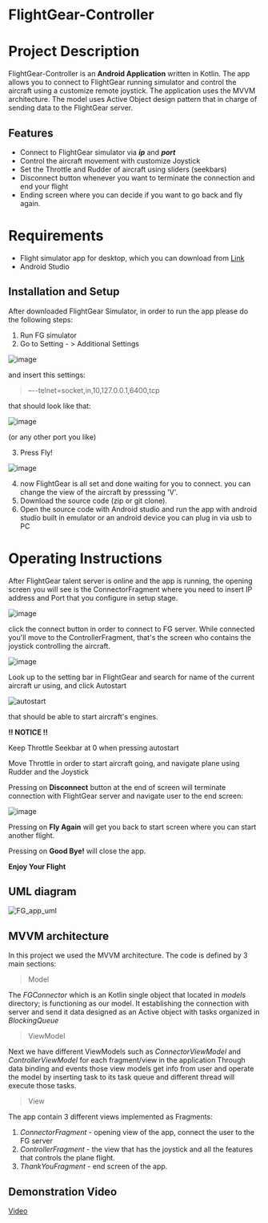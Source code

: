 #  FlightGear-Controller



# Project Description

FlightGear-Controller is an **Android Application** written in Kotlin.
The app allows you to connect to FlightGear running simulator and control the aircraft
using a customize remote joystick.
The application uses the MVVM architecture.
The model uses Active Object design pattern that in charge of sending data 
to the FlightGear server.

## Features

* Connect to FlightGear simulator via ***ip*** and ***port***
* Control the aircraft movement with customize Joystick
* Set the Throttle and Rudder of aircraft using sliders (seekbars)
* Disconnect button whenever you want to terminate the connection and end your flight
* Ending screen where you can decide if you want to go back and fly again.




# Requirements

* Flight simulator app for desktop, which you can download from  [Link](https://www.flightgear.org/download/)
* Android Studio

##  Installation and Setup

After downloaded FlightGear Simulator, in order to run the app please do the following steps:

1.  Run FG simulator
2.  Go to Setting - > Additional Settings 


 ![image](https://user-images.githubusercontent.com/64739791/123251799-46363b00-d4f4-11eb-86db-dfc03d995769.png)

  and insert this settings:
  

> –--telnet=socket,in,10,127.0.0.1,6400,tcp

that should look like that:


![image](https://user-images.githubusercontent.com/64739791/123252020-7a116080-d4f4-11eb-88a9-64cbb165ff9d.png)


(or any other port you like)

3.  Press Fly!  
  
 ![image](https://user-images.githubusercontent.com/64739791/123252092-93b2a800-d4f4-11eb-9f6d-7b33a1a63034.png)


4. now FlightGear is all set and done waiting for you to connect.
you can change the view of the aircraft by presssing 'V'.
5. Download the source code (zip or git clone).
6. Open the source code with Android studio and run the app with android studio built in emulator
   or an android device you can plug in via usb to PC



# Operating Instructions

After FlightGear talent server is online and the app is running,
the opening screen you will see is the ConnectorFragment where you need to insert IP address and Port
that you configure in setup stage.

![image](https://user-images.githubusercontent.com/64739791/123256578-cad78800-d4f9-11eb-8377-7a5a36aaf6a2.png)


click the connect button in order to connect to FG server.
While connected you'll move to the ControllerFragment, that's the screen who contains the joystick controlling the aircraft.

![image](https://user-images.githubusercontent.com/64739791/123254891-e2ae0c80-d4f7-11eb-8cf4-9af0d0280c65.png)



Look up to the setting bar in FlightGear and search for name of the current aircraft ur using, and click Autostart

![autostart](https://user-images.githubusercontent.com/64739791/123255877-fc9c1f00-d4f8-11eb-8e72-4ba86248093f.png)


that should be able to start aircraft's engines.

**!! NOTICE !!**

Keep Throttle Seekbar at 0 when pressing autostart


Move Throttle in order to start aircraft going, and navigate plane using Rudder and the Joystick

Pressing on **Disconnect** button at the end of screen will terminate connection with FlightGear server
and navigate user to the end screen:

![image](https://user-images.githubusercontent.com/64739791/123255363-6a941680-d4f8-11eb-9805-662d4f98b2d5.png)

Pressing on **Fly Again** will get you back to start screen where you can start another flight.

Pressing on **Good Bye!** will close the app.


**Enjoy Your Flight**


## UML diagram


![FG_app_uml](https://user-images.githubusercontent.com/64739791/123252755-4daa1400-d4f5-11eb-975a-f0554d993132.jpeg)




## MVVM architecture

In this project we used the MVVM architecture.
The code is defined by 3 main sections:

> Model


The *FGConnector* which is an Kotlin single object  that located in
 *models* directory; is functioning as our model.
 It establishing the connection with server and send it data designed as an Active object with tasks organized in *BlockingQueue*
 
> ViewModel

Next we have different ViewModels such as *ConnectorViewModel* 
and *ControllerViewModel* for each fragment/view in the application
Through data binding and events those view models get info from user and operate the model by inserting task to its task queue and different thread will execute those tasks.
>View

The app contain 3 different views implemented as Fragments:
1. *ConnectorFragment* - opening view of the app, connect the user to the FG server
2. *ControllerFragment* - the view that has the joystick and all the
features that controls the plane flight.
3. *ThankYouFragment* - end screen of the app.

##  Demonstration Video

[Video](youtube.com/watch?v=1K9snaX_h4o)

